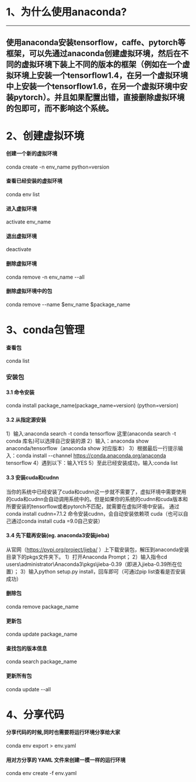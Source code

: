 # 1、为什么使用anaconda?
---
使用anaconda安装tensorflow，caffe、pytorch等框架，可以先通过anaconda创建虚拟环境，然后在不同的虚拟环境下装上不同的版本的框架（例如在一个虚拟环境上安装一个tensorflow1.4，在另一个虚拟环境中上安装一个tensorflow1.6，在另一个虚拟环境中安装pytorch）。并且如果配置出错，直接删除虚拟环境的包即可，而不影响这个系统。
---

# 2、创建虚拟环境
#### 创建一个新的虚拟环境
conda create -n env_name python=version
#### 查看已经安装的虚拟环境
conda env list
#### 进入虚拟环境
activate env_name
#### 退出虚拟环境
deactivate
#### 删除虚拟环境
conda remove -n env_name --all
#### 删除虚拟环境中的包
conda remove --name $env_name $package_name

# 3、conda包管理
#### 查看包
conda list
### 安装包
#### 3.1 命令安装
conda install package_name(package_name=version) (python=version)
#### 3.2 从指定源安装
1）输入:anaconda search -t conda tensorflow
   这里(anaconda search -t conda 库名)可以选择自己安装的源
2）输入：anaconda show anaconda/tensorflow（anaconda show 对应版本）
3）根据最后一行提示输入：conda install --channel https://conda.anaconda.org/anaconda tensorflow
4）遇到以下：输入YES
5）至此已经安装成功，输入:conda list
#### 3.3 安装cuda和cudnn
当你的系统中已经安装了cuda和cudnn这一步就不需要了，虚拟环境中需要使用的cuda和cudnn会自动调用系统中的。但是如果你的系统的cudnn和cuda版本和所要安装的tensorflow或者pytorch不匹配，就需要在虚拟环境中安装。
通过 conda install cudnn=7.1.2 命令安装cudnn，会自动安装依赖项 cuda（也可以自己通过conda install cuda =9.0自己安装）
#### 3.4 先下载再安装(eg. anaconda3安装jieba)
从官网（https://pypi.org/project/jieba/ ）上下载安装包，解压到anaconda安装目录下的pkgs文件夹下。
1）打开Anaconda Prompt；
2）输入指令cd users\administrator\Anaconda3\pkgs\jieba-0.39（即进入jieba-0.39所在位置）；
3）输入python setup.py install，回车即可（可通过pip list查看是否安装成功）
#### 删除包
conda remove package_name
#### 更新包
conda update package_name
#### 查找包的版本信息
conda search package_name
#### 更新所有包
conda update --all

# 4、分享代码
#### 分享代码的时候,同时也需要将运行环境分享给大家 
conda env export > env.yaml 
#### 用对方分享的 YAML 文件来创建一模一样的运行环境 
conda env create -f env.yaml 
